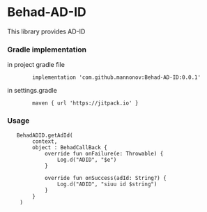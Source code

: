# Behad-AD-ID
This library provides AD-ID
<h3>Gradle implementation</h3>
in project gradle file

            implementation 'com.github.mannonov:Behad-AD-ID:0.0.1'
            
in settings.gradle
            
            maven { url 'https://jitpack.io' }

<h3>Usage</h3>

       BehadADID.getAdId(
            context,
            object : BehadCallBack {
                override fun onFailure(e: Throwable) {
                    Log.d("ADID", "$e")
                }

                override fun onSuccess(adId: String?) {
                    Log.d("ADID", "siuu id $string")
                }
            }
        )
